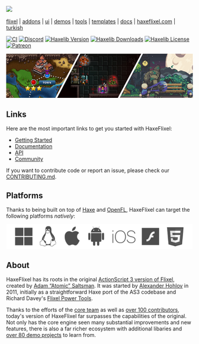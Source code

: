 [![](https://raw.github.com/HaxeFlixel/haxeflixel.com/master/src/files/images/flixel-logos/HaxeFlixel.png)](http://haxeflixel.com/)

[flixel](https://github.com/HaxeFlixel/flixel) | [addons](https://github.com/HaxeFlixel/flixel-addons) | [ui](https://github.com/HaxeFlixel/flixel-ui) | [demos](https://github.com/HaxeFlixel/flixel-demos) | [tools](https://github.com/HaxeFlixel/flixel-tools) | [templates](https://github.com/HaxeFlixel/flixel-templates) | [docs](https://github.com/HaxeFlixel/flixel-docs) | [haxeflixel.com](https://github.com/HaxeFlixel/haxeflixel.com) | [turkish](https://github.com/neondev27/flixel/tree/dev_turkish)

[![CI](https://img.shields.io/github/actions/workflow/status/HaxeFlixel/flixel/main.yml?branch=dev&logo=github)](https://github.com/HaxeFlixel/flixel/actions?query=workflow%3ACI)
[![Discord](https://img.shields.io/discord/162395145352904705.svg?logo=discord)](https://discordapp.com/invite/rqEBAgF)
[![Haxelib Version](https://badgen.net/haxelib/v/flixel)](https://lib.haxe.org/p/flixel)
[![Haxelib Downloads](https://badgen.net/haxelib/d/flixel?color=blue)](https://lib.haxe.org/p/flixel)
[![Haxelib License](https://badgen.net/haxelib/license/flixel)](LICENSE.md)
[![Patreon](https://img.shields.io/badge/donate-patreon-blue.svg)](https://www.patreon.com/haxeflixel) 

[![](images/showcase.png)](https://haxeflixel.com/showcase)

## Links

Here are the most important links to get you started with HaxeFlixel:

- [Getting Started](https://haxeflixel.com/documentation/getting-started/)
- [Documentation](https://haxeflixel.com/documentation)
- [API](https://api.haxeflixel.com/)
- [Community](https://haxeflixel.com/documentation/community/)

If you want to contribute code or report an issue, please check our [CONTRIBUTING.md](https://github.com/HaxeFlixel/flixel/blob/dev/.github/CONTRIBUTING.md).

## Platforms

Thanks to being built on top of [Haxe](https://haxe.org/) and [OpenFL](http://www.openfl.org/), HaxeFlixel can target the following platforms _natively_:

![](images/platforms.png)

## About

HaxeFlixel has its roots in the original [ActionScript 3 version of Flixel](https://github.com/AdamAtomic/flixel), created by [Adam “Atomic” Saltsman](http://www.adamatomic.com/). It was started by [Alexander Hohlov](https://github.com/beeblerox) in 2011, initially as a straightforward Haxe port of the AS3 codebase and Richard Davey's [Flixel Power Tools](http://www.photonstorm.com/flixel-power-tools).

Thanks to the efforts of the [core team](https://github.com/orgs/HaxeFlixel/people) as well as [over 100 contributors](https://github.com/HaxeFlixel/flixel/graphs/contributors), today's version of HaxeFlixel far surpasses the capabilities of the original. Not only has the core engine seen many substantial improvements and new features, there is also a far richer ecosystem with additional libaries and [over 80 demo projects](https://github.com/HaxeFlixel/flixel-demos) to learn from.
